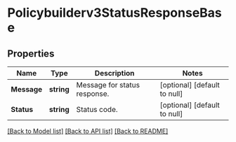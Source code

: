 # Policybuilderv3StatusResponseBase

## Properties
Name | Type | Description | Notes
------------ | ------------- | ------------- | -------------
**Message** | **string** | Message for status response. | [optional] [default to null]
**Status** | **string** | Status code. | [optional] [default to null]

[[Back to Model list]](../README.md#documentation-for-models) [[Back to API list]](../README.md#documentation-for-api-endpoints) [[Back to README]](../README.md)

